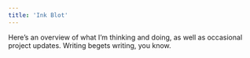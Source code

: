 ```yaml
---
title: 'Ink Blot'
---
```

Here’s an overview of what I’m thinking and doing, as well as occasional project updates. Writing begets writing, you know.